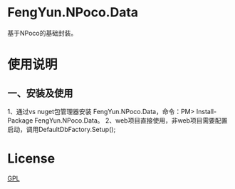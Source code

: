 ﻿# FengYun.NPoco.Data

基于NPoco的基础封装。

# 使用说明

## 一、安装及使用
1、通过vs nuget包管理器安装 FengYun.NPoco.Data，命令：PM> Install-Package FengYun.NPoco.Data。
2、web项目直接使用，非web项目需要配置启动，调用DefaultDbFactory.Setup();

# License
[GPL](https://github.com/angleszhaixd/FengYun.NPoco.Data/blob/master/COPYING)
